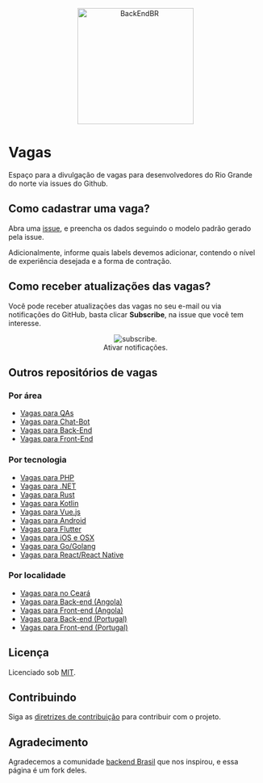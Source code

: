 <!--suppress HtmlDeprecatedAttribute -->

<p align="center">
  <img src="doc/images/Brasão_do_Rio_Grande_do_Norte.svg" alt="BackEndBR" width="230"/>
</p>

# Vagas

Espaço para a divulgação de vagas para desenvolvedores do Rio Grande do norte via issues do Github.

## Como cadastrar uma vaga?

Abra uma [issue](https://github.com/brunojamelli/webdev-rn-vagas/issues), e preencha os dados seguindo o modelo padrão gerado
pela issue.

Adicionalmente, informe quais labels devemos adicionar, contendo o nível de experiência desejada e a forma de contração.

## Como receber atualizações das vagas?

Você pode receber atualizações das vagas no seu e-mail ou via notificações do GitHub, basta clicar **Subscribe**, na
issue que você tem interesse.

<p align="center">
    <img src="doc/images/subscribe.jpg" alt="subscribe."/>
    <br />
    <tl>Ativar notificações.</tl>
</p>

## Outros repositórios de vagas

### Por área

- [Vagas para QAs](https://github.com/qa-brasil/vagas)
- [Vagas para Chat-Bot](https://github.com/chatbotbr/vagas)
- [Vagas para Back-End](https://github.com/backend-br/vagas)
- [Vagas para Front-End](https://github.com/frontendbr/vagas)

### Por tecnologia

- [Vagas para PHP](https://github.com/phpdevbr/vagas)
- [Vagas para .NET](https://github.com/dotnetdevbr/vagas)
- [Vagas para Rust](https://github.com/rustdevbr/vagas)
- [Vagas para Kotlin](https://github.com/kotlin-br/vagas)
- [Vagas para Vue.js](https://github.com/vuejs-br/vagas)
- [Vagas para Android](https://github.com/androiddevbr/vagas)
- [Vagas para Flutter](https://github.com/flutter-brazil/vagas)
- [Vagas para iOS e OSX](https://github.com/CocoaHeadsBrasil/vagas)
- [Vagas para Go/Golang](https://github.com/Gommunity/vagas)
- [Vagas para React/React Native](https://github.com/react-brasil/vagas)

### Por localidade

- [Vagas para no Ceará](https://github.com/CangaceirosDevels/vagas_de_emprego)
- [Vagas para Back-end (Angola)](https://github.com/backend-ao/vagas)
- [Vagas para Front-end (Angola)](https://github.com/frontend-ao/vagas)
- [Vagas para Back-end (Portugal)](https://github.com/backend-pt/vagas)
- [Vagas para Front-end (Portugal)](https://github.com/frontend-pt/vagas)

<div id='license'></div>

## Licença

Licenciado sob [MIT](LICENSE).

<div id='contributing'></div>

## Contribuindo

Siga as [diretrizes de contribuição](CONTRIBUTING.md) para contribuir com o projeto.

## Agradecimento

Agradecemos a comunidade [backend Brasil](https://github.com/backend-br/) que nos inspirou, e essa página é um fork
deles.
